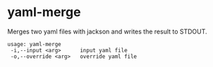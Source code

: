 # yaml-merge

Merges two yaml files with jackson and writes the result to STDOUT.

```
usage: yaml-merge
 -i,--input <arg>      input yaml file
 -o,--override <arg>   override yaml file
```
